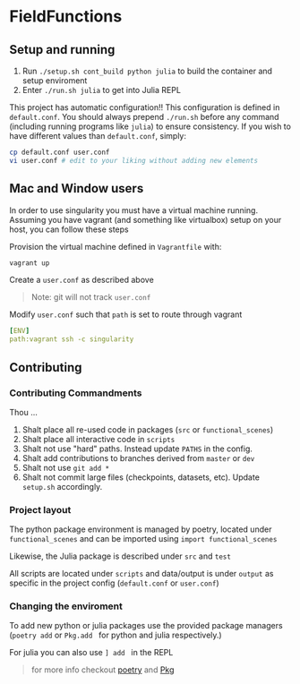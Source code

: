 # FieldFunctions


## Setup and running

1. Run `./setup.sh cont_build python julia` to build the container and setup enviroment
2. Enter `./run.sh julia` to get into Julia REPL

This project has automatic configuration!! This configuration is defined in `default.conf`.
You should always prepend `./run.sh` before any command (including running programs like `julia`) to ensure consistency. 
If you wish to have different values than `default.conf`, simply:

``` sh
cp default.conf user.conf
vi user.conf # edit to your liking without adding new elements
```

## Mac and Window users

In order to use singularity you must have a virtual machine running. 
Assuming you have vagrant (and something like virtualbox) setup on your host, you can follow these steps

Provision the virtual machine defined in `Vagrantfile` with:

``` sh
vagrant up
```

Create a `user.conf` as described above

> Note: git will not track `user.conf`

Modify `user.conf` such that `path` is set to route through vagrant

``` yaml
[ENV]
path:vagrant ssh -c singularity
```


## Contributing

### Contributing Commandments

Thou ...
1. Shalt place all re-used code in packages (`src` or `functional_scenes`)
2. Shalt place all interactive code in `scripts`
3. Shalt not use "hard" paths. Instead update `PATHS` in the config.
4. Shalt add contributions to branches derived from `master` or `dev`
4. Shalt not use `git add *`
5. Shalt not commit large files (checkpoints, datasets, etc). Update `setup.sh` accordingly.


### Project layout

The python package environment is managed by poetry, located under `functional_scenes` and can be imported using `import functional_scenes`

Likewise, the Julia package is described under `src` and `test`

All scripts are located under `scripts` and data/output is under `output` as specific in the project config (`default.conf` or `user.conf`)



### Changing the enviroment

To add new python or julia packages use the provided package managers (`poetry add` or `Pkg.add ` for python and julia respectively.)

For julia you can also use `] add ` in the REPL

> for more info checkout [poetry](https://python-poetry.org/docs/cli/) and [Pkg](https://julialang.github.io/Pkg.jl/v1/managing-packages/)
